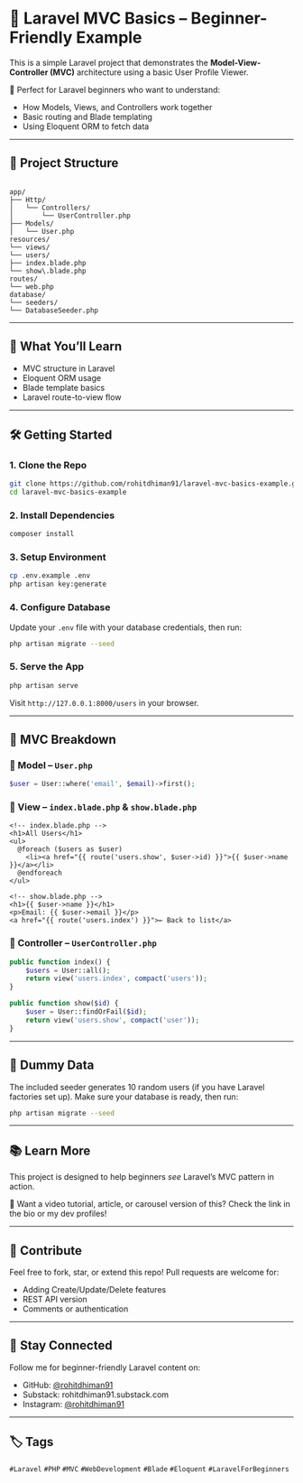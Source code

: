 # 🚀 Laravel MVC Basics – Beginner-Friendly Example

This is a simple Laravel project that demonstrates the **Model-View-Controller (MVC)** architecture using a basic User Profile Viewer.

🎯 Perfect for Laravel beginners who want to understand:
- How Models, Views, and Controllers work together
- Basic routing and Blade templating
- Using Eloquent ORM to fetch data

---

## 📁 Project Structure

```

app/
├── Http/
│   └── Controllers/
│       └── UserController.php
├── Models/
│   └── User.php
resources/
└── views/
└── users/
├── index.blade.php
└── show\.blade.php
routes/
└── web.php
database/
└── seeders/
└── DatabaseSeeder.php

````

---

## 🧠 What You’ll Learn

- MVC structure in Laravel
- Eloquent ORM usage
- Blade template basics
- Laravel route-to-view flow

---

## 🛠️ Getting Started

### 1. Clone the Repo
```bash
git clone https://github.com/rohitdhiman91/laravel-mvc-basics-example.git
cd laravel-mvc-basics-example
````

### 2. Install Dependencies

```bash
composer install
```

### 3. Setup Environment

```bash
cp .env.example .env
php artisan key:generate
```

### 4. Configure Database

Update your `.env` file with your database credentials, then run:

```bash
php artisan migrate --seed
```

### 5. Serve the App

```bash
php artisan serve
```

Visit `http://127.0.0.1:8000/users` in your browser.

---

## 🔎 MVC Breakdown

### 🔹 Model – `User.php`

```php
$user = User::where('email', $email)->first();
```

### 🔹 View – `index.blade.php` & `show.blade.php`

```blade
<!-- index.blade.php -->
<h1>All Users</h1>
<ul>
  @foreach ($users as $user)
    <li><a href="{{ route('users.show', $user->id) }}">{{ $user->name }}</a></li>
  @endforeach
</ul>
```

```blade
<!-- show.blade.php -->
<h1>{{ $user->name }}</h1>
<p>Email: {{ $user->email }}</p>
<a href="{{ route('users.index') }}">← Back to list</a>
```

### 🔹 Controller – `UserController.php`

```php
public function index() {
    $users = User::all();
    return view('users.index', compact('users'));
}

public function show($id) {
    $user = User::findOrFail($id);
    return view('users.show', compact('user'));
}
```

---

## 🧪 Dummy Data

The included seeder generates 10 random users (if you have Laravel factories set up).
Make sure your database is ready, then run:

```bash
php artisan migrate --seed
```

---

## 📚 Learn More

This project is designed to help beginners *see* Laravel’s MVC pattern in action.

🔗 Want a video tutorial, article, or carousel version of this? Check the link in the bio or my dev profiles!

---

## 🤝 Contribute

Feel free to fork, star, or extend this repo! Pull requests are welcome for:

* Adding Create/Update/Delete features
* REST API version
* Comments or authentication

---

## 📩 Stay Connected

Follow me for beginner-friendly Laravel content on:

* GitHub: [@rohitdhiman91](https://github.com/rohitdhiman91)
* Substack: rohitdhiman91.substack.com
* Instagram: [@rohitdhiman91](https://instagram.com/rohitdhiman91)

---

## 🏷️ Tags

`#Laravel` `#PHP` `#MVC` `#WebDevelopment` `#Blade` `#Eloquent` `#LaravelForBeginners`

```
